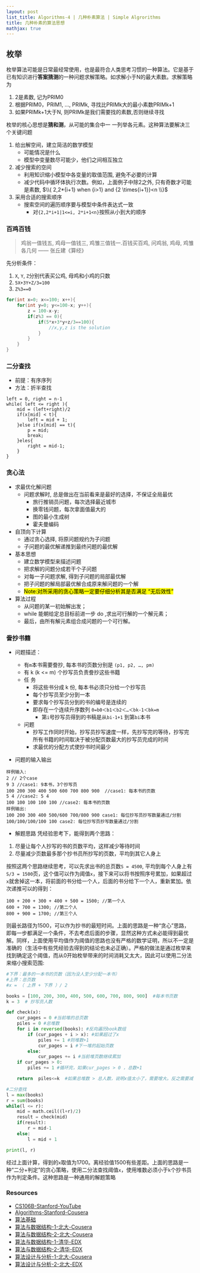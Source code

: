 ```yaml
---
layout: post
list_title: Algorithms-4 | 几种朴素算法 | Simple Algrorithms
title: 几种朴素的算法思想
mathjax: true
---
```


## 枚举

枚举算法可能是日常最经常使用，也是最符合人类思考习惯的一种算法。它是基于已有知识进行**答案猜测**的一种问题求解策略。如求解小于N的最大素数。求解策略为

1. 2是素数, 记为PRIM0
2. 根据PRIM0，PRIM1, …, PRIMk, 寻找比PRIMk大的最小素数PRIMk+1
3. 如果PRIMk+1大于N, 则PRIMk是我们需要找的素数,否则继续寻找

枚举的核心思想是**猜和测**，从可能的集合中一 一列举各元素。这种算法要解决三个关键问题

1. 给出解空间，建立简洁的数学模型
    - 可能情况是什么
    - 模型中变量数尽可能少，他们之间相互独立
2. 减少搜索的空间
    - 利用知识缩小模型中各变量的取值范围, 避免不必要的计算
    - 减少代码中循环体执行次数。例如，上面例子中除2之外, 只有奇数才可能是素数, $\\{ 2,2*{i+1}  when {i>1} and {2 \times{i+1}}<n \\}$
3. 采用合适的搜索顺序
    - 搜索空间的遍历顺序要与模型中条件表达式一致
        - 对`{2,2*i+1|1<=i, 2*i+1<n}`按照从小到大的顺序

### 百鸡百钱

> 鸡翁一值钱五, 鸡母一值钱三, 鸡雏三值钱一.百钱买百鸡, 问鸡翁, 鸡母, 鸡雏各几何 —— 张丘建《算经》

先分析条件：

1. `X`, `Y`, `Z`分别代表买公鸡, 母鸡和小鸡的只数
2. `5X+3Y+Z/3=100`
3. `Z%3==0`

```cpp
for(int x=0; x<=100; x++){
    for(int y=0; y<=100-x; y++){
        z = 100-x-y;
        if(z%3 == 0){
            if(5*x+3*y+z/3==100){
                //x,y,z is the solution
            }
        }
    }
}
```

### 二分查找

- 前提：有序序列
- 方法：折半查找

```
left = 0, right = n-1
while( left <= right ){
	mid = (left+right)/2
	if(x[mid] < t){
		left = mid + 1;
	}else if(x[mid] == t){
		p = mid;
		break;
	}eles{
		right = mid-1;
	}
}
```

### 贪心法

- 求最优化解问题
	- 问题求解时, 总是做出在当前看来是最好的选择，不保证全局最优
		- 旅行推销员问题，每次选择最近城市
		- 换零钱问题，每次拿面值最大的
		- 图的最小生成树
		- 霍夫曼编码 
- 自顶向下计算
	- 通过贪心选择, 将原问题规约为子问题
	- 子问题的最优解递推到最终问题的最优解
- 基本思想
	- 建立数学模型来描述问题
	- 把求解的问题分成若干个子问题
	- 对每一子问题求解, 得到子问题的局部最优解
	- 把子问题的解局部最优解合成原来解问题的一个解
	- <mark>Note:对所采用的贪心策略一定要仔细分析其是否满足 “无后效性”</mark>
- 算法过程
	- 从问题的某一初始解出发；
	- while 能朝给定总目标前进一步 do ,求出可行解的一个解元素；
	- 最后，由所有解元素组合成问题的一个可行解。

### 誊抄书籍

- 问题描述：
	- 有`m`本书需要誊抄, 每本书的页数分别是 `(p1, p2, …, pm)`
	- 有 k (k <= m) 个抄写员负责誊抄这些书籍
	- 任 务
		- 将这些书分成 k 份, 每本书必须只分给一个抄写员
		- 每个抄写员至少分到一本
		- 要求每个抄写员分到的书的编号是连续的
		- 即存在一个连续升序数列 `0=b0＜b1＜b2＜…＜bk-1＜bk=m`
			- 第`i`号抄写员得到的书稿是从`bi-1+1` 到第`bi`本书
	- 问题
		- 抄写工作同时开始，抄写员抄写速度一样，先抄写完的等待，抄写完所有书籍的时间取决于被分配页数最大的抄写员完成的时间
		- 求最优的分配方式使抄书时间最少
		
- 问题的输入输出

```
样例输入:
2 // 2个case
9 3 //case1: 9本书，3个抄写员
100 200 300 400 500 600 700 800 900  //case1: 每本书的页数
5 4 //case2: 5 4
100 100 100 100 100 //case2: 每本书的页数
样例输出:
100 200 300 400 500/600 700/800 900 case1: 每位抄写员抄写数量通过/分割
100/100/100/100 100 case2: 每位抄写员抄写数量通过/分割
```

- 解题思路
凭经验思考下，能得到两个思路：

1. 尽量让每个人抄写的书的页数平均，这样减少等待时间
2. 尽量减少页数最多那个抄书员所抄写的页数，平均到其它人身上

按照这两个思路继续思考，可以先求出书的总页数`S = 4500`, 平均到每个人身上有`S/3 = 1500`页，这个值可以作为阈值`x`，接下来可以将书按照序号累加，如果超过`x`就舍掉这一本，将前面的书分给一个人，后面的书分给下一个人，重新累加。依次递推可以的得到：

```
100 + 200 + 300 + 400 + 500 = 1500; //第一个人
600 + 700 = 1300; //第二个人
800 + 900 = 1700; //第三个人
```
则最长路径为1500，可以作为抄书的最短时间。上面的思路是一种“贪心”思路，即每一步都满足一个条件，不去考虑后面的步骤，显然这种方式未必能得到最优解。同样，上面使用平均值作为阈值的思路也没有严格的数学证明，所以不一定是准确的（生活中有些凭经验去得到的结论也未必正确）。严格的做法是通过枚举来找到确定这个阈值，而从0开始枚举带来的时间消耗又太大，因此可以使用二分法来缩小搜索范围:

```python
#下界：最多的一本书的页数（因为没人至少分配一本书）
#上界：总页数
#x = （ 上界 + 下界 ）/ 2

books = [100, 200, 300, 400, 500, 600, 700, 800, 900]  #每本书页数
k = 3  # 抄写员人数

def check(x):
    cur_pages = 0 #当前堆的总页数
    piles = 0 #总堆数
    for i in reversed(books): #反向遍历book数组
        if (cur_pages + i > x): #如果超过了x
            piles += 1 #则堆数+1
            cur_pages = i #下一堆的起始页数
        else:
            cur_pages += i #当前堆页数继续累加
    if cur_pages > 0: 
        piles += 1 #循环完，如果cur_pages > 0 ，总数+1

    return  piles<=k  #如果总堆数 > 总人数，说明x值太小了，需要增大。反之需要减少

#二分查找
l = max(books)
r = sum(books)
while(l <= r):
    mid = math.ceil((l+r)/2)
    result = check(mid)
    if(result):
        r = mid-1
    else:
        l = mid + 1

print(l, r)
```

经过上面计算，得到的`x`取值为1700。离经验值1500有些差距。上面的思路是一种“二分+判定”的贪心策略，使用二分法查找阈值`x`，使用堆数必须小于`k`个抄书员作为判定条件。这种思路是一种通用的解题策略







### Resources

- [CS106B-Stanford-YouTube](https://www.youtube.com/watch?v=NcZ2cu7gc-A&list=PLnfg8b9vdpLn9exZweTJx44CII1bYczuk)
- [Algorithms-Stanford-Cousera](https://www.coursera.org/learn/algorithms-divide-conquer/home/welcome)
- [算法基础](https://www.coursera.org/learn/suanfa-jichu)
- [算法与数据结构-1-北大-Cousera](https://www.coursera.org/learn/shuju-jiegou-suanfa/home/welcome)
- [算法与数据结构-2-北大-Cousera](https://www.coursera.org/learn/gaoji-shuju-jiegou/home/welcome)
- [算法与数据结构-1-清华-EDX](https://courses.edx.org/courses/course-v1:TsinghuaX+30240184.1x+3T2017/course/)
- [算法与数据结构-2-清华-EDX](https://courses.edx.org/courses/course-v1:PekingX+04833050X+1T2016/course/)
- [算法设计与分析-1-北大-Cousera](https://www.coursera.org/learn/algorithms/home/welcome)
- [算法设计与分析-2-北大-EDX](https://courses.edx.org/courses/course-v1:PekingX+04833050X+1T2016/course/)